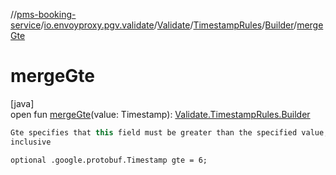 //[pms-booking-service](../../../../../index.md)/[io.envoyproxy.pgv.validate](../../../index.md)/[Validate](../../index.md)/[TimestampRules](../index.md)/[Builder](index.md)/[mergeGte](merge-gte.md)

# mergeGte

[java]\
open fun [mergeGte](merge-gte.md)(value: Timestamp): [Validate.TimestampRules.Builder](index.md)

```kotlin
Gte specifies that this field must be greater than the specified value,
inclusive

```
`optional .google.protobuf.Timestamp gte = 6;`